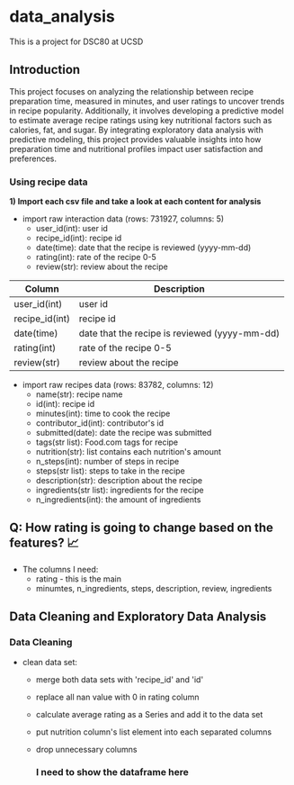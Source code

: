 # data_analysis
This is a project for DSC80 at UCSD



## Introduction

This project focuses on analyzing the relationship between recipe preparation time, measured in minutes, and user ratings to uncover trends in recipe popularity. Additionally, it involves developing a predictive model to estimate average recipe ratings using key nutritional factors such as calories, fat, and sugar. By integrating exploratory data analysis with predictive modeling, this project provides valuable insights into how preparation time and nutritional profiles impact user satisfaction and preferences.

### Using recipe data
**1) Import each csv file and take a look at each content for analysis**
- import raw interaction data (rows: 731927, columns: 5)
     - user_id(int): user id
     - recipe_id(int): recipe id
     - date(time): date that the recipe is reviewed (yyyy-mm-dd)
     - rating(int): rate of the recipe 0-5
     - review(str): review about the recipe
 
| Column | Description |
| ----------- | ----------- |
| user_id(int)| user id |
| recipe_id(int) | recipe id |
| date(time) | date that the recipe is reviewed (yyyy-mm-dd) |
| rating(int) | rate of the recipe 0-5 |
| review(str) | review about the recipe |


- import raw recipes data (rows: 83782, columns: 12)
     - name(str): recipe name
     - id(int): recipe id
     - minutes(int): time to cook the recipe
     - contributor_id(int): contributor's id
     - submitted(date): date the recipe was submitted
     - tags(str list): Food.com tags for recipe
     - nutrition(str): list contains each nutrition's amount
     - n_steps(int): number of steps in recipe
     - steps(str list): steps to take in the recipe
     - description(str): description about the recipe
     - ingredients(str list): ingredients for the recipe
     - n_ingredients(int): the amount of ingredients
 
##  Q: How rating is going to change based on the features? 📈
- The columns I need:
    - rating - this is the main
    - minumtes, n_ingredients, steps, description, review, ingredients


## Data Cleaning and Exploratory Data Analysis
### Data Cleaning
- clean data set:
    - merge both data sets with 'recipe_id' and 'id'
    - replace all nan value with 0 in rating column
    - calculate average rating as a Series and add it to the data set
    - put nutrition column's list element into each separated columns
    - drop unnecessary columns
 
      ### I need to show the dataframe here

      



